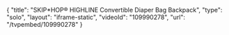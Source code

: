 {
    "title": "SKIP*HOP&reg; HIGHLINE Convertible Diaper Bag Backpack",
    "type": "solo",
    "layout": "iframe-static",
    "videoId": "109990278",
    "url": "\/tvpembed\/109990278"
}